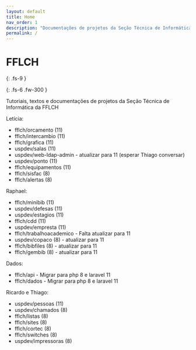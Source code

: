 ```yaml
---
layout: default
title: Home
nav_order: 1
description: "Documentações de projetos da Seção Técnica de Informática da FFLCH"
permalink: /
---
```


# FFLCH 
{: .fs-9 }


{: .fs-6 .fw-300 }

Tutoriais, textos e documentações de projetos da Seção Técnica de Informática da FFLCH


Letícia:

 - fflch/orcamento (11) 
 - fflch/intercambio (11) 
 - fflch/grafica (11)
 - uspdev/salas (11) 
 - uspdev/web-ldap-admin - atualizar para 11 (esperar Thiago conversar)
 - uspdev/ponto (11)
 - fflch/equipamentos (11)
 - fflch/sisfac (8)
 - fflch/alertas (8)

Raphael:

 - fflch/minibib (11)
 - uspdev/defesas (11)
 - uspdev/estagios (11)
 - fflch/cdd (11)
 - uspdev/empresta (11)
 - fflch/trabalhoacademico - Falta atualizar para 11
 - uspdev/copaco (8) - atualizar para 11
 - fflch/bibfiles (8) - atualizar para 11
 - fflch/gembib (8) - atualizar para 11
 
Dados:

 - fflch/api - Migrar para php 8 e laravel 11
 - fflch/dados - Migrar para php 8 e laravel 11
 
Ricardo e Thiago:

 - uspdev/pessoas (11)
 - uspdev/chamados (8)
 - fflch/listas (8)
 - fflch/sites (8)
 - fflch/cortec (8)
 - fflch/switches (8)
 - uspdev/impressoras (8)



